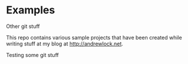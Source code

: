 # Examples

Other git stuff 

This repo contains various sample projects that have been created while writing stuff at my blog at http://andrewlock.net.

Testing some git stuff
